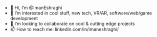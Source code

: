 - 👋 Hi, I’m @ImanEshraghi
- 👀 I’m interested in cool stuff, new tech, VR/AR, software/web/game development
- 💞️ I’m looking to collaborate on cool & cutting edge projects
- 📫 How to reach me: linkedin.com/in/imaneshraghi/

<!---
ImanEshraghi/ImanEshraghi is a ✨ special ✨ repository because its `README.md` (this file) appears on your GitHub profile.
You can click the Preview link to take a look at your changes.
--->
